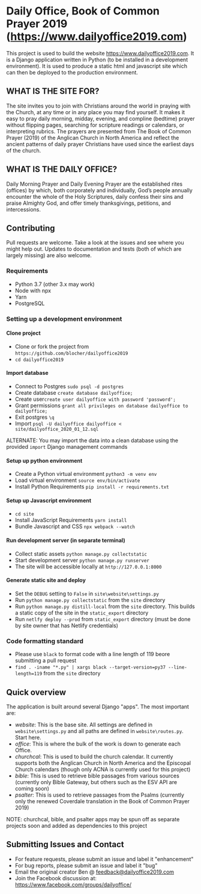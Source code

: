 # Daily Office, Book of Common Prayer 2019 (https://www.dailyoffice2019.com)
This project is used to build the website https://www.dailyoffice2019.com.  It is a Django application written in Python (to be installed in a development environment).  It is used to produce a static html and javascript site which can then be deployed to the production environment.

## WHAT IS THE SITE FOR?
The site invites you to join with Christians around the world in praying with the Church, at any time or in any place you may find yourself. It makes it easy to pray daily morning, midday, evening, and compline (bedtime) prayer without flipping pages, searching for scripture readings or calendars, or interpreting rubrics. The prayers are presented from The Book of Common Prayer (2019) of the Anglican Church in North America and reflect the ancient patterns of daily prayer Christians have used since the earliest days of the church.

## WHAT IS THE DAILY OFFICE?
Daily Morning Prayer and Daily Evening Prayer are the established rites (offices) by which, both corporately and individually, God’s people annually encounter the whole of the Holy Scriptures, daily confess their sins and praise Almighty God, and offer timely thanksgivings, petitions, and intercessions.

## Contributing
Pull requests are welcome. Take a look at the issues and see where you might help out. Updates to documentation and tests (both of which are largely missing) are also welcome.

### Requirements
- Python 3.7 (other 3.x may work)
- Node with npx
- Yarn
- PostgreSQL

### Setting up a development environment

#### Clone project
- Clone or fork the project from `https://github.com/blocher/dailyoffice2019`
- `cd dailyoffice2019`

#### Import database
- Connect to Postgres `sudo psql -d postgres`
- Create database `create database dailyoffice;`
- Create user`create user dailyoffice with password 'password';`
- Grant permissions `grant all privileges on database dailyoffice to dailyoffice;`
- Exit postgres `\q`
- Import `psql -U dailyoffice dailyoffice < site/dailyoffice_2020_01_12.sql`

ALTERNATE: You may import the data into a clean database using the provided `import` Django management commands

#### Setup up python environment
- Create a Python virtual environment `python3 -m venv env`
- Load virtual environment `source env/bin/activate`
- Install Python Requirements `pip install -r requirements.txt`

#### Setup up Javascript environment
- `cd site`
- Install JavaScript Requirements `yarn install`
- Bundle Javascript and CSS `npx webpack --watch`

#### Run development server (in separate terminal)
- Collect static assets `python manage.py collectstatic`
- Start development server `python manage.py runserver`
- The site will be accessible locally at `http://127.0.0.1:8000`

#### Generate static site and deploy
- Set the `DEBUG` setting to `False` in `site\website\settings.py`
- Run `python manage.py collectstatic` from the `site` directory
- Run `python manage.py distill-local` from the `site` directory.  This builds a static copy of the site in the `static_export` directory
- Run `netlfy deploy --prod` from `static_export` directory (must be done by site owner that has Netlify credentials)

### Code formatting standard
- Please use `black` to format code with a line length of 119 beore submitting a pull request
- `find . -iname "*.py" | xargs black --target-version=py37 --line-length=119` from the `site` directory

## Quick overview
The application is built around several Django "apps".  The most important are:

- *website*: This is the base site.  All settings are defined in `website\settings.py` and all paths are defined in `website\routes.py`. Start here.
- *office*: This is where the bulk of the work is down to generate each Office.
- *churchcal*: This is used to build the church calendar. It currently supports both the Anglican Church in North America and the Episcopal Church calendars (though only ACNA is currently used for this project)
- *bible*: This is used to retrieve bible passages from various sources (currently only Bible Gateway, but others such as the ESV API are coming soon)
- *psalter*: This is used to retrieve passages from the Psalms (currently only the renewed Coverdale translation in the Book of Common Prayer 2019)

NOTE: churchcal, bible, and psalter apps may be spun off as separate projects soon and added as dependencies to this project

## Submitting Issues and Contact
- For feature requests, please submit an issue and label it "enhancement"
- For bug reports, please submit an issue and label it "bug"
- Email the original creator Ben @ feedback@dailyoffice2019.com
- Join the Facebook discussion at: https://www.facebook.com/groups/dailyoffice/
